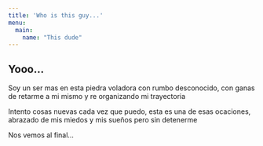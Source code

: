 ```yaml
---
title: 'Who is this guy...'
menu:
  main:
    name: "This dude"
---
```


## Yooo...

Soy un ser mas en esta piedra voladora con rumbo desconocido,
con ganas de retarme a mi mismo y re organizando mi trayectoria

Intento cosas nuevas cada vez que puedo, esta es una de esas 
ocaciones, abrazado de mis miedos y mis sueños pero sin detenerme

Nos vemos al final...

